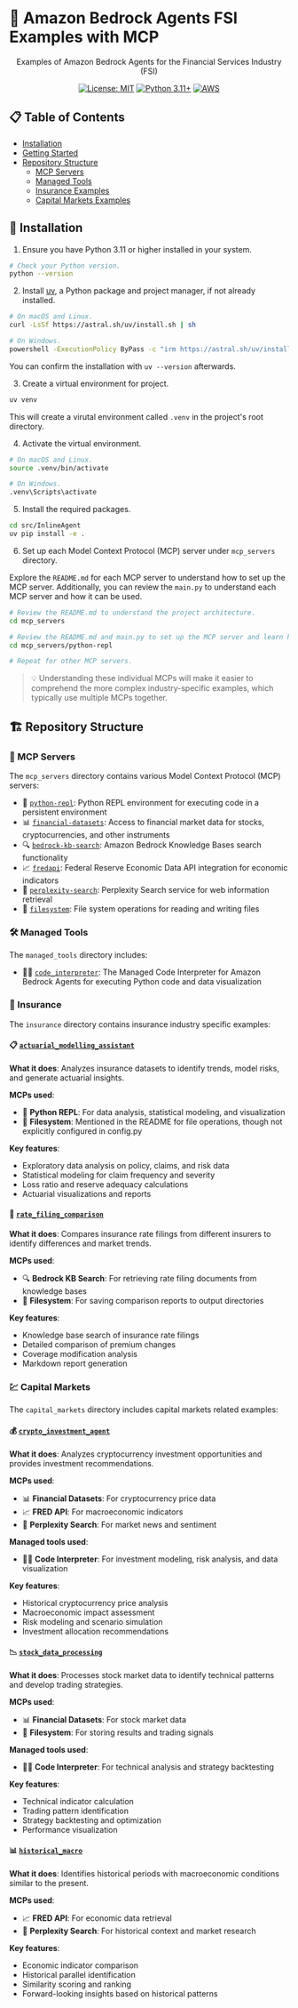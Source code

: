 # 🤖 Amazon Bedrock Agents FSI Examples with MCP

<div align="center">
Examples of Amazon Bedrock Agents for the Financial Services Industry (FSI)
  
  [![License: MIT](https://img.shields.io/badge/License-MIT-yellow.svg)](https://opensource.org/licenses/MIT)
  [![Python 3.11+](https://img.shields.io/badge/python-3.11+-blue.svg)](https://www.python.org/downloads/)
  [![AWS](https://img.shields.io/badge/AWS-%23FF9900.svg?style=flat&logo=amazon-aws&logoColor=white)](https://aws.amazon.com/)
</div>

## 📋 Table of Contents

- [Installation](#-installation)
- [Getting Started](#-getting-started)
- [Repository Structure](#-repository-structure)
  - [MCP Servers](#-mcp-servers)
  - [Managed Tools](#-managed-tools)
  - [Insurance Examples](#-insurance)
  - [Capital Markets Examples](#-capital-markets)

## 🔧 Installation

1. Ensure you have Python 3.11 or higher installed in your system.

```bash
# Check your Python version.
python --version
```

2. Install [uv](https://github.com/astral-sh/uv), a Python package and project manager, if not already installed.

```bash
# On macOS and Linux.
curl -LsSf https://astral.sh/uv/install.sh | sh
```

```bash
# On Windows.
powershell -ExecutionPolicy ByPass -c "irm https://astral.sh/uv/install.ps1 | iex"
```

You can confirm the installation with `uv --version` afterwards.

3. Create a virtual environment for project.

```bash
uv venv
```

This will create a virutal environment called `.venv` in the project's root directory.

4. Activate the virtual environment.

```bash
# On macOS and Linux.
source .venv/bin/activate
```

```bash
# On Windows.
.venv\Scripts\activate
```

5. Install the required packages.

```bash
cd src/InlineAgent
uv pip install -e .
```

6. Set up each Model Context Protocol (MCP) server under `mcp_servers` directory.

Explore the `README.md` for each MCP server to understand how to set up the MCP server. Additionally, you can review the `main.py` to understand each MCP server and how it can be used.

```bash
# Review the README.md to understand the project architecture.
cd mcp_servers
```

```bash
# Review the README.md and main.py to set up the MCP server and learn how it works.
cd mcp_servers/python-repl

# Repeat for other MCP servers.
```

> 💡 Understanding these individual MCPs will make it easier to comprehend the more complex industry-specific examples, which typically use multiple MCPs together.

## 🏗️ Repository Structure

### 🔌 MCP Servers

The `mcp_servers` directory contains various Model Context Protocol (MCP) servers:

- 🐍 [`python-repl`](./mcp_servers/python-repl): Python REPL environment for executing code in a persistent environment
- 📊 [`financial-datasets`](./mcp_servers/financial-datasets): Access to financial market data for stocks, cryptocurrencies, and other instruments
- 🔍 [`bedrock-kb-search`](./mcp_servers/bedrock-kb-search): Amazon Bedrock Knowledge Bases search functionality
- 📈 [`fredapi`](./mcp_servers/fredapi): Federal Reserve Economic Data API integration for economic indicators
- 🔎 [`perplexity-search`](./mcp_servers/perplexity-search): Perplexity Search service for web information retrieval
- 📁 [`filesystem`](./mcp_servers/filesystem): File system operations for reading and writing files

### 🛠️ Managed Tools

The `managed_tools` directory includes:

- 👨‍💻 [`code_interpreter`](./managed_tools/code_interpreter): The Managed Code Interpreter for Amazon Bedrock Agents for executing Python code and data visualization

### 🏥 Insurance

The `insurance` directory contains insurance industry specific examples:

#### 📋 [`actuarial_modelling_assistant`](./insurance/actuarial_modelling_assistant)

**What it does**: Analyzes insurance datasets to identify trends, model risks, and generate actuarial insights.

**MCPs used**:

- 🐍 **Python REPL**: For data analysis, statistical modeling, and visualization
- 📁 **Filesystem**: Mentioned in the README for file operations, though not explicitly configured in config.py

**Key features**:

- Exploratory data analysis on policy, claims, and risk data
- Statistical modeling for claim frequency and severity
- Loss ratio and reserve adequacy calculations
- Actuarial visualizations and reports

#### 📝 [`rate_filing_comparison`](./insurance/rate_filing_comparison)

**What it does**: Compares insurance rate filings from different insurers to identify differences and market trends.

**MCPs used**:

- 🔍 **Bedrock KB Search**: For retrieving rate filing documents from knowledge bases
- 📁 **Filesystem**: For saving comparison reports to output directories

**Key features**:

- Knowledge base search of insurance rate filings
- Detailed comparison of premium changes
- Coverage modification analysis
- Markdown report generation

### 💹 Capital Markets

The `capital_markets` directory includes capital markets related examples:

#### 💰 [`crypto_investment_agent`](./capital_markets/crypto_investment_agent)

**What it does**: Analyzes cryptocurrency investment opportunities and provides investment recommendations.

**MCPs used**:

- 📊 **Financial Datasets**: For cryptocurrency price data
- 📈 **FRED API**: For macroeconomic indicators
- 🔎 **Perplexity Search**: For market news and sentiment

**Managed tools used**:

- 👨‍💻 **Code Interpreter**: For investment modeling, risk analysis, and data visualization

**Key features**:

- Historical cryptocurrency price analysis
- Macroeconomic impact assessment
- Risk modeling and scenario simulation
- Investment allocation recommendations

#### 📉 [`stock_data_processing`](./capital_markets/stock_data_processing)

**What it does**: Processes stock market data to identify technical patterns and develop trading strategies.

**MCPs used**:

- 📊 **Financial Datasets**: For stock market data
- 📁 **Filesystem**: For storing results and trading signals

**Managed tools used**:

- 👨‍💻 **Code Interpreter**: For technical analysis and strategy backtesting

**Key features**:

- Technical indicator calculation
- Trading pattern identification
- Strategy backtesting and optimization
- Performance visualization

#### 📊 [`historical_macro`](./capital_markets/historical_macro)

**What it does**: Identifies historical periods with macroeconomic conditions similar to the present.

**MCPs used**:

- 📈 **FRED API**: For economic data retrieval
- 🔎 **Perplexity Search**: For historical context and market research

**Key features**:

- Economic indicator comparison
- Historical parallel identification
- Similarity scoring and ranking
- Forward-looking insights based on historical patterns
